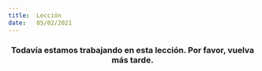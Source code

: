 ```yaml
---
title:  Lección
date:   05/02/2021
---
```


### <center>Todavía estamos trabajando en esta lección. Por favor, vuelva más tarde.</center>